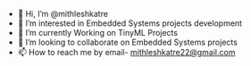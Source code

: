 - 👋 Hi, I’m @mithleshkatre
- 👀 I’m interested in Embedded Systems projects development
- 🌱 I’m currently Working on TinyML Projects
- 💞️ I’m looking to collaborate on Embedded Systems projects
- 📫 How to reach me by email- mithleshkatre22@gmail.com

<!---
mithleshkatre/mithleshkatre is a ✨ special ✨ repository because its `README.md` (this file) appears on your GitHub profile.
You can click the Preview link to take a look at your changes.
--->
